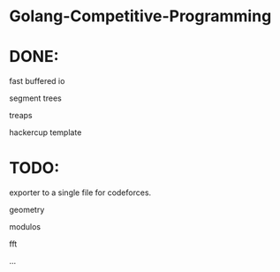 # Golang-Competitive-Programming

# DONE:

fast buffered io

segment trees

treaps

hackercup template



# TODO:

exporter to a single file for codeforces.

geometry

modulos

fft

...
